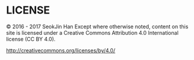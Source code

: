 # LICENSE

© 2016 - 2017 SeokJin Han 
Except where otherwise noted, content on this site is licensed under a Creative Commons Attribution 4.0 International license (CC BY 4.0).

http://creativecommons.org/licenses/by/4.0/
